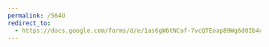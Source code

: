 ```yaml
---
permalink: /564U
redirect_to:
  - https://docs.google.com/forms/d/e/1as6gW6tNCof-7vcQTEoap89Wg6d0Ib4cumV6eo6bhaI/viewform?usp=pp_url&entry.2099399342=564U
---
```

